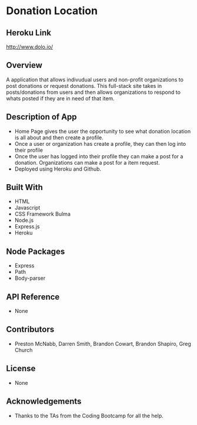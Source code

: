 # Donation Location

## Heroku Link

http://www.dolo.io/

## Overview

A application that allows indivudual users and non-profit organizations to post donations or request donations. This full-stack site takes in posts/donations from users and then allows organizations to respond to whats posted if they are in need of that item. 



## Description of App

* Home Page gives the user the opportunity to see what donation location is all about and then create a profile. 
* Once a user or organization has create a profile, they can then log into their profile 
* Once the user has logged into their profile they can make a post for a donation. Organizations can make a post for a item request.
* Deployed using Heroku and Github.

## Built With

* HTML
* Javascript
* CSS Framework Bulma
* Node.js
* Express.js
* Heroku

## Node Packages

* Express
* Path
* Body-parser

## API Reference

* None

## Contributors

* Preston McNabb, Darren Smith, Brandon Cowart, Brandon Shapiro, Greg Church

## License

* None

## Acknowledgements

* Thanks to the TAs from the Coding Bootcamp for all the help.

